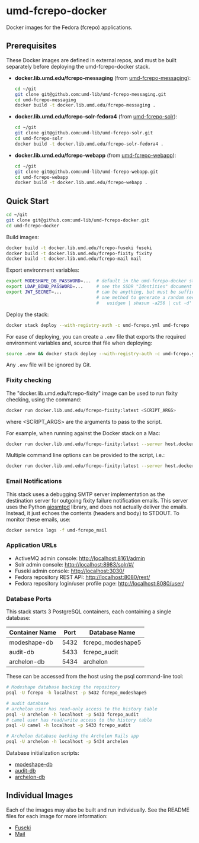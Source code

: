 # umd-fcrepo-docker

Docker images for the Fedora (fcrepo) applications.

## Prerequisites

These Docker images are defined in external repos, and must be built
separately before deploying the umd-fcrepo-docker stack.

* **docker.lib.umd.edu/fcrepo-messaging** (from [umd-fcrepo-messaging]):
  
    ```bash
    cd ~/git
    git clone git@github.com:umd-lib/umd-fcrepo-messaging.git
    cd umd-fcrepo-messaging
    docker build -t docker.lib.umd.edu/fcrepo-messaging .
    ```

* **docker.lib.umd.edu/fcrepo-solr-fedora4** (from [umd-fcrepo-solr]):
  
    ```bash
    cd ~/git
    git clone git@github.com:umd-lib/umd-fcrepo-solr.git
    cd umd-fcrepo-solr
    docker build -t docker.lib.umd.edu/fcrepo-solr-fedora4 .
    ```
  
* **docker.lib.umd.edu/fcrepo-webapp** (from [umd-fcrepo-webapp]):

    ```bash
    cd ~/git
    git clone git@github.com:umd-lib/umd-fcrepo-webapp.git
    cd umd-fcrepo-webapp
    docker build -t docker.lib.umd.edu/fcrepo-webapp .
    ```

## Quick Start

```bash
cd ~/git
git clone git@github.com:umd-lib/umd-fcrepo-docker.git
cd umd-fcrepo-docker
```

Build images:

```bash
docker build -t docker.lib.umd.edu/fcrepo-fuseki fuseki
docker build -t docker.lib.umd.edu/fcrepo-fixity fixity
docker build -t docker.lib.umd.edu/fcrepo-mail mail
```

Export environment variables:

```bash
export MODESHAPE_DB_PASSWORD=...  # default in the umd-fcrepo-docker stack is "fcrepo"
export LDAP_BIND_PASSWORD=...     # see the SSDR "Identities" document for this
export JWT_SECRET=...             # can be anything, but must be sufficiently long
                                  # one method to generate a random secret is:
                                  #   uuidgen | shasum -a256 | cut -d' ' -f1
```

Deploy the stack:

```bash
docker stack deploy --with-registry-auth -c umd-fcrepo.yml umd-fcrepo
```

For ease of deploying, you can create a `.env` file that exports the required
environment variables and, source that file when deploying:

```bash
source .env && docker stack deploy --with-registry-auth -c umd-fcrepo.yml umd-fcrepo
```

Any `.env` file will be ignored by Git.

### Fixity checking

The "docker.lib.umd.edu/fcrepo-fixity" image can be used to run fixity checking,
using the command:

```bash
docker run docker.lib.umd.edu/fcrepo-fixity:latest <SCRIPT_ARGS>
```

where <SCRIPT_ARGS> are the arguments to pass to the script.

For example, when running against the Docker stack on a Mac:

```bash
docker run docker.lib.umd.edu/fcrepo-fixity:latest --server host.docker.internal:61613
```

Multiple command line options can be provided to the script, i.e.:

```bash
docker run docker.lib.umd.edu/fcrepo-fixity:latest --server host.docker.internal:61613 --age P6M
```

### Email Notifications

This stack uses a debugging SMTP server implementation as the destination server
for outgoing fixity failure notification emails. This server uses the Python [aiosmtpd]
library, and does not actually deliver the emails. Instead, it just echoes the contents
(headers and body) to STDOUT. To monitor these emails, use:

```bash
docker service logs -f umd-fcrepo_mail
```

### Application URLs

* ActiveMQ admin console: <http://localhost:8161/admin>
* Solr admin console: <http://localhost:8983/solr/#/>
* Fuseki admin console: <http://localhost:3030/>
* Fedora repository REST API: <http://localhost:8080/rest/>
* Fedora repository login/user profile page: <http://localhost:8080/user/>

### Database Ports

This stack starts 3 PostgreSQL containers, each containing a single database:

| Container Name | Port | Database Name     |
|----------------|------|-------------------|
| modeshape-db   | 5432 | fcrepo_modeshape5 |
| audit-db       | 5433 | fcrepo_audit      |
| archelon-db    | 5434 | archelon          |

These can be accessed from the host using the psql command-line tool:

```bash
# Modeshape database backing the repository
psql -U fcrepo -h localhost -p 5432 fcrepo_modeshape5

# audit database
# archelon user has read-only access to the history table
psql -U archelon -h localhost -p 5433 fcrepo_audit
# camel user has read/write access to the history table
psql -U camel -h localhost -p 5433 fcrepo_audit

# Archelon database backing the Archelon Rails app
psql -U archelon -h localhost -p 5434 archelon
```

Database initialization scripts:

* [modeshape-db](postgres-modeshape/init-modeshape-db.sh)
* [audit-db](postgres-audit/init-audit-db.sh)
* [archelon-db](postgres-archelon/init-archelon-db.sh)

## Individual Images

Each of the images may also be built and run individually. See the README
files for each image for more information:

* [Fuseki](fuseki/README.md)
* [Mail](mail/README.md)

[umd-fcrepo-messaging]: https://github.com/umd-lib/umd-fcrepo-messaging
[umd-fcrepo-solr]: https://github.com/umd-lib/umd-fcrepo-solr
[umd-fcrepo-webapp]: https://github.com/umd-lib/umd-fcrepo-webapp
[aiosmtpd]: https://aiosmtpd.readthedocs.io/en/latest/README.html